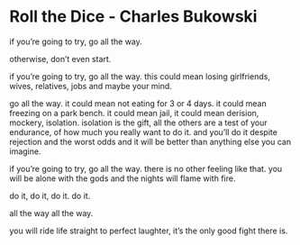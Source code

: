 # Roll the Dice - Charles Bukowski

if you’re going to try, go all the
way.

otherwise, don’t even start.

if you’re going to try, go all the
way. this could mean losing girlfriends,
wives, relatives, jobs and
maybe your mind.

go all the way.
it could mean not eating for 3 or
4 days.
it could mean freezing on a
park bench.
it could mean jail,
it could mean derision,
mockery,
isolation.
isolation is the gift,
all the others are a test of your
endurance, of
how much you really want to
do it.
and you’ll do it
despite rejection and the
worst odds
and it will be better than
anything else
you can imagine.

if you’re going to try,
go all the way.
there is no other feeling like
that.
you will be alone with the
gods
and the nights will flame with
fire.

do it, do it, do it.
do it.

all the way
all the way.

you will ride life straight to
perfect laughter,
it’s the only good fight
there is.
